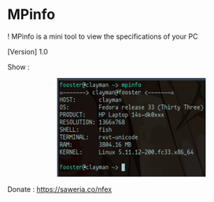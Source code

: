 # MPinfo

! MPinfo is a mini tool to view the specifications of your PC

[Version] 1.0

Show :
<center><img src="https://raw.githubusercontent.com/foosterC/mpinfo/main/2021-04-26_08-08.png" widht=200 height=200></center>

Donate : https://saweria.co/nfex
